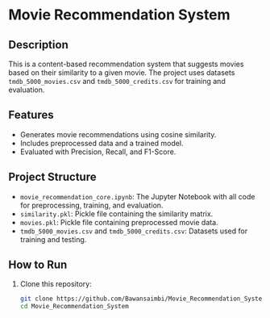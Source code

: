 # Movie Recommendation System

## Description
This is a content-based recommendation system that suggests movies based on their similarity to a given movie. The project uses datasets `tmdb_5000_movies.csv` and `tmdb_5000_credits.csv` for training and evaluation.

## Features
- Generates movie recommendations using cosine similarity.
- Includes preprocessed data and a trained model.
- Evaluated with Precision, Recall, and F1-Score.

## Project Structure
- `movie_recommendation_core.ipynb`: The Jupyter Notebook with all code for preprocessing, training, and evaluation.
- `similarity.pkl`: Pickle file containing the similarity matrix.
- `movies.pkl`: Pickle file containing preprocessed movie data.
- `tmdb_5000_movies.csv` and `tmdb_5000_credits.csv`: Datasets used for training and testing.

## How to Run
1. Clone this repository:
   ```bash
   git clone https://github.com/Bawansaimbi/Movie_Recommendation_System.git
   cd Movie_Recommendation_System
